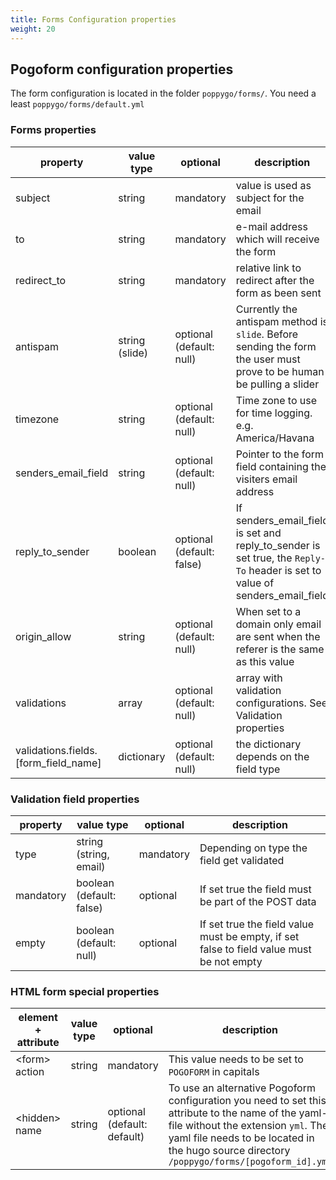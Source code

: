 ```yaml
---
title: Forms Configuration properties
weight: 20
---
```


## Pogoform configuration properties

The form configuration is located in the folder `poppygo/forms/`. You need a
least `poppygo/forms/default.yml`

### Forms properties

| property                             | value type     | optional                  | description                                                                                                                 |
|--------------------------------------|----------------|---------------------------|-----------------------------------------------------------------------------------------------------------------------------|
| subject                              | string         | mandatory                 | value is used as subject for the email                                                                                      |
| to                                   | string         | mandatory                 | e-mail address which will receive the form                                                                                  |
| redirect_to                          | string         | mandatory                 | relative link to redirect after the form as been sent                                                                       |
| antispam                             | string (slide) | optional (default: null)  | Currently the antispam method is `slide`. Before sending the form the user must prove to be human be pulling a slider       |
| timezone                             | string         | optional (default: null)  | Time zone to use for time logging. e.g. America/Havana                                                                      |
| senders_email_field                  | string         | optional (default: null)  | Pointer to the form field containing the visiters email address                                                             |
| reply_to_sender                      | boolean        | optional (default: false) | If senders_email_field is set and reply_to_sender is set true, the `Reply-To` header is set to value of senders_email_field |
| origin_allow                         | string         | optional (default: null)  | When set to a domain only email are sent when the referer is the same as this value                                         |
| validations                          | array          | optional (default: null)  | array with validation configurations. See Validation properties                                                             |
| validations.fields.[form_field_name] | dictionary     | optional (default: null)  | the dictionary depends on the field type                                                                                    |

### Validation field properties

| property  | value type               | optional  | description                                                                              |
|-----------|--------------------------|-----------|------------------------------------------------------------------------------------------|
| type      | string (string, email)   | mandatory | Depending on type the field get validated                                                |
| mandatory | boolean (default: false) | optional  | If set true the field must be part of the POST data                                      |
| empty     | boolean (default: null)  | optional  | If set true the field value must be empty, if set false to field value must be not empty |

### HTML form special properties

| element + attribute | value type | optional                    | description                                                                                                                                                                                                                                 |
|---------------------|------------|-----------------------------|---------------------------------------------------------------------------------------------------------------------------------------------------------------------------------------------------------------------------------------------|
| \<form\> action     | string     | mandatory                   | This value needs to be set to `POGOFORM` in capitals                                                                                                                                                                                        |
| \<hidden\> name     | string     | optional (default: default) | To use an alternative Pogoform configuration you need to set this attribute to the name of the yaml-file without the extension `yml`. The yaml file needs to be located in the hugo source directory `/poppygo/forms/[pogoform_id].yml` |


